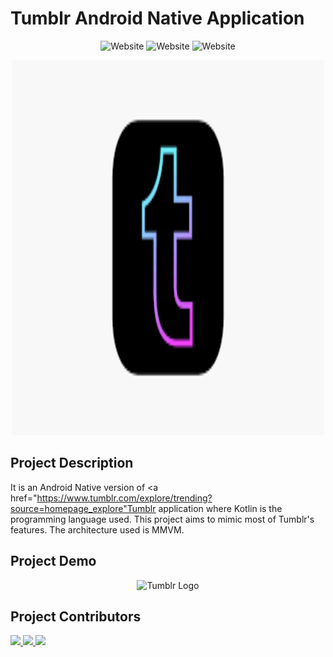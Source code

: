 # Tumblr Android Native Application

<p align="center">
  <a style="text-decoration:none" >
    <img src="https://img.shields.io/badge/Language-Kotlin-orange" alt="Website" />
  </a>
  <a style="text-decoration:none" >
    <img src="https://img.shields.io/badge/Functional%20Documentation-Dokka-brightgreen" alt="Website" />
  </a>
  <a style="text-decoration:none" >
    <img src="https://img.shields.io/badge/Unit%20Testing-Espresso-yellow" alt="Website" />
  </a>
</p>

<center>
<img src="Assets/LogoTumblr.png" alt="Tumblr Logo" width="500" height="600" >
</center>


## Project Description

It is an Android Native version of <a href="https://www.tumblr.com/explore/trending?source=homepage_explore"Tumblr 
</a> application where Kotlin is the programming language used.
This project aims to mimic most of Tumblr's features.
The architecture used is MMVM.

## Project Demo 
<center>
<img src="Assets/AndroidVideo.gif" alt="Tumblr Logo" width="500" height="600" >
</center>


## Project Contributors
<a href="https://github.com/Elonsolmostafa1">
  <img src="https://avatars.githubusercontent.com/u/62807830?v=4">
</a>

<a href="https://github.com/El-Nebo">
  <img src="https://avatars.githubusercontent.com/u/62252633?v=4">
</a>

<a href="https://github.com/Halahamdy22">
  <img src="https://avatars.githubusercontent.com/u/56937106?v=4">
</a>